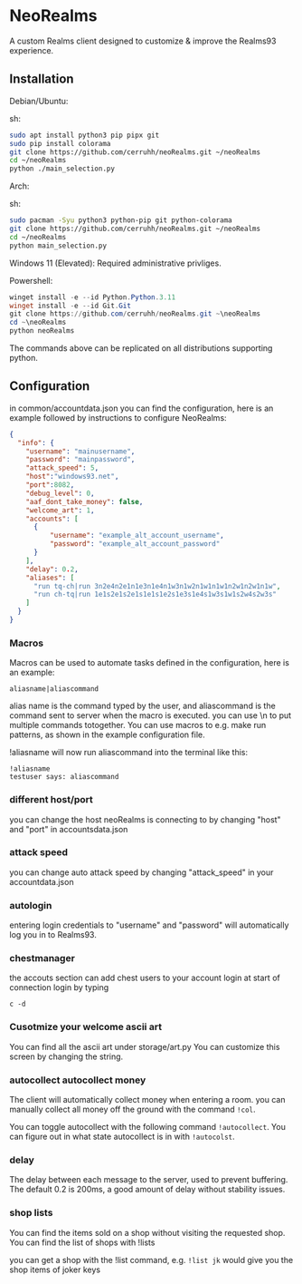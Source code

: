 
# NeoRealms
A custom Realms client designed to customize & improve the Realms93 experience.



## Installation

Debian/Ubuntu:

sh:
```bash
sudo apt install python3 pip pipx git 
sudo pip install colorama
git clone https://github.com/cerruhh/neoRealms.git ~/neoRealms
cd ~/neoRealms
python ./main_selection.py
```

Arch:

sh:
```bash
sudo pacman -Syu python3 python-pip git python-colorama
git clone https://github.com/cerruhh/neoRealms.git ~/neoRealms
cd ~/neoRealms
python main_selection.py
```

Windows 11 (Elevated):
Required administrative privliges.

Powershell:
```ps1
winget install -e --id Python.Python.3.11
winget install -e --id Git.Git
git clone https://github.com/cerruhh/neoRealms.git ~\neoRealms
cd ~\neoRealms
python neoRealms
```

The commands above can be replicated on all distributions supporting python.

## Configuration
in common/accountdata.json you can find the configuration, here is an example followed by instructions to configure NeoRealms:

```json
{
  "info": {
    "username": "mainusername",
    "password": "mainpassword",
    "attack_speed": 5,
    "host":"windows93.net",
    "port":8082,
    "debug_level": 0,
    "aaf_dont_take_money": false,
    "welcome_art": 1,
    "accounts": [
      {
          "username": "example_alt_account_username",
          "password": "example_alt_account_password"
      }
    ],
    "delay": 0.2,
    "aliases": [
      "run tq-ch|run 3n2e4n2e1n1e3n1e4n1w3n1w2n1w1n1w1n2w1n2w1n1w",
      "run ch-tq|run 1e1s2e1s2e1s1e1s1e2s1e3s1e4s1w3s1w1s2w4s2w3s"
    ]
  }
}

```

### Macros
Macros can be used to automate tasks defined in the configuration, here is an example:
```
aliasname|aliascommand
```
alias name is the command typed by the user, and aliascommand is the command sent to server when the macro is executed. you can use \n to put multiple commands totogether.
You can use macros to e.g. make run patterns, as shown in the example configuration file.

!aliasname will now run aliascommand into the terminal like this:
```
!aliasname
testuser says: aliascommand
```

### different host/port
you can change the host neoRealms is connecting to by changing "host" and "port" in accountsdata.json

### attack speed
you can change auto attack speed by changing "attack_speed" in your accountdata.json

### autologin
entering login credentials to "username" and "password" will automatically log you in to Realms93.

### chestmanager
the accouts section can add chest users to your account login at start of connection
login by typing
```
c -d
```


### Cusotmize your welcome ascii art
You can find all the ascii art under storage/art.py
You can customize this screen by changing the string.


### autocollect autocollect money
The client will automatically collect money when entering a room.
you can manually collect all money off the ground with the command `!col`.

You can toggle autocollect with the following command `!autocollect`.
You can figure out in what state autocollect is in with `!autocolst`.



### delay
The delay between each message to the server, used to prevent buffering.
The default 0.2 is 200ms, a good amount of delay without stability issues.


### shop lists
You can find the items sold on a shop without visiting the requested shop.
You can find the list of shops with !lists

you can get a shop with the !list command, e.g.
`!list jk`
would give you the shop items of joker keys